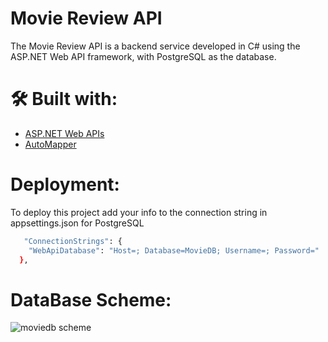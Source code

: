 
# Movie Review API

The Movie Review API is a backend service developed in C# using the ASP.NET Web API framework, with PostgreSQL as the database.

# 🛠 Built with:
- [ASP.NET Web APIs](https://dotnet.microsoft.com/en-us/apps/aspnet/apis)
- [AutoMapper](https://automapper.org/)

# Deployment:
To deploy this project add your info to the connection string in appsettings.json for PostgreSQL

```bash
   "ConnectionStrings": {
    "WebApiDatabase": "Host=; Database=MovieDB; Username=; Password="
  },
```
# DataBase Scheme:
![moviedb scheme](https://github.com/vladislavnikov/movie-review-api/assets/114019283/48411110-7112-4e34-ab89-61ed3c494337)



